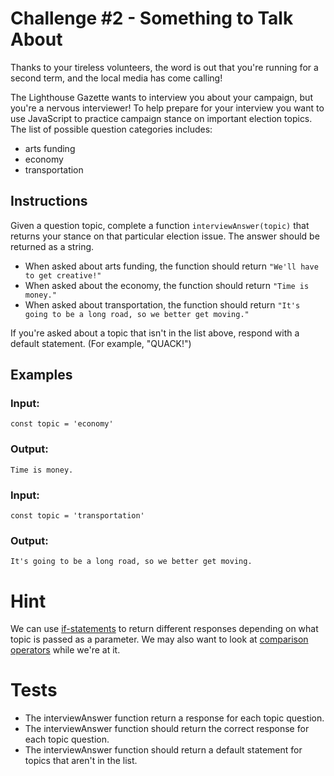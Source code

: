 # Challenge #2 - Something to Talk About
Thanks to your tireless volunteers, the word is out that you're running for a second term, and the local media has come calling!

The Lighthouse Gazette wants to interview you about your campaign, but you're a nervous interviewer! To help prepare for your interview you want to use JavaScript to practice campaign stance on important election topics. The list of possible question categories includes:

- arts funding
- economy
- transportation

## Instructions
Given a question topic, complete a function `interviewAnswer(topic)` that returns your stance on that particular election issue. The answer should be returned as a string.

- When asked about arts funding, the function should return `"We'll have to get creative!"`
- When asked about the economy, the function should return `"Time is money."`
- When asked about transportation, the function should return `"It's going to be a long road, so we better get moving."`

If you're asked about a topic that isn't in the list above, respond with a default statement. (For example, "QUACK!")

## Examples

### Input:
```
const topic = 'economy'
```

### Output:
```
Time is money.
```

### Input:
```
const topic = 'transportation'
```

### Output:
```
It's going to be a long road, so we better get moving.
```

# Hint
We can use [if-statements](https://developer.mozilla.org/en-US/docs/Web/JavaScript/Reference/Statements/if...else) to return different responses depending on what topic is passed as a parameter. We may also want to look at [comparison operators](https://developer.mozilla.org/en-US/docs/Web/JavaScript/Reference/Operators/Comparison_Operators) while we're at it.

# Tests
- The interviewAnswer function return a response for each topic question.
- The interviewAnswer function should return the correct response for each topic question.
- The interviewAnswer function should return a default statement for topics that aren't in the list.
